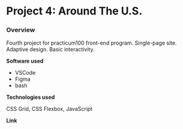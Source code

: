# Project 4: Around The U.S.

### Overview

Fourth project for practicum100 front-end program.
Single-page site. Adaptive design. Basic interactivity.

**Software used**
* VSCode
* Figma
* bash

**Technologies used**

CSS Grid, CSS Flexbox, JavaScript


**Link**


